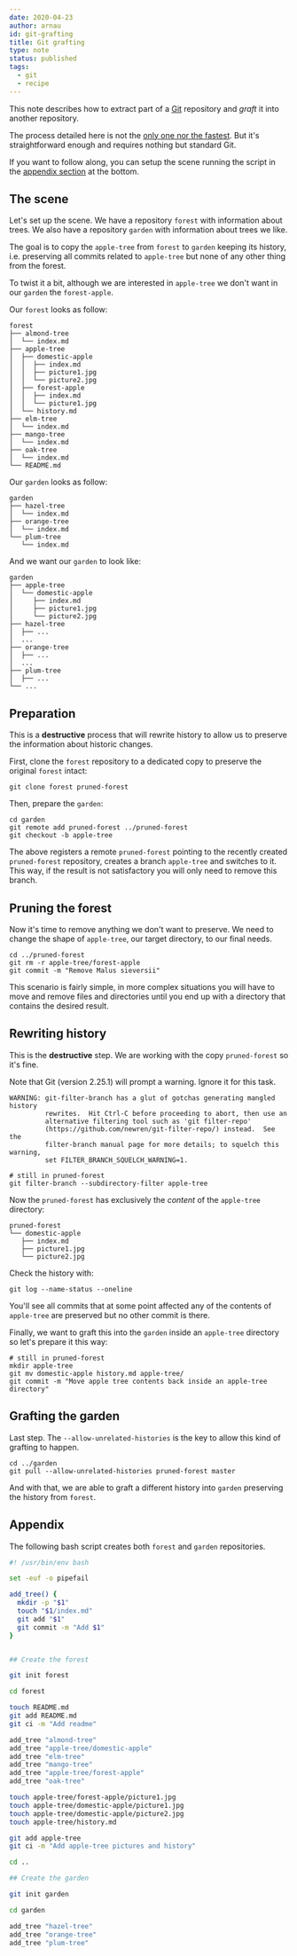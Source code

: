 ```yaml
---
date: 2020-04-23
author: arnau
id: git-grafting
title: Git grafting
type: note
status: published
tags:
  - git
  - recipe
---
```


This note describes how to extract part of a [Git](https://git-scm.com/)
repository and _graft_ it into another repository.


<!-- end -->

The process detailed here is not the [only one nor the
fastest](https://github.com/newren/git-filter-repo/). But it's
straightforward enough and requires nothing but standard Git.

If you want to follow along, you can setup the scene running the
script in the [appendix section](#appendix) at the bottom.


## The scene

Let's set up the scene. We have a repository `forest` with information
about trees. We also have a repository `garden` with information about trees
we like.

The goal is to copy the `apple-tree` from `forest` to `garden` keeping its
history, i.e. preserving all commits related to `apple-tree` but none of any
other thing from the forest.

To twist it a bit, although we are interested in `apple-tree` we don't want in
our `garden` the `forest-apple`.

Our `forest` looks as follow:

```
forest
├── almond-tree
│  └── index.md
├── apple-tree
│  ├── domestic-apple
│  │  ├── index.md
│  │  ├── picture1.jpg
│  │  └── picture2.jpg
│  ├── forest-apple
│  │  ├── index.md
│  │  └── picture1.jpg
│  └── history.md
├── elm-tree
│  └── index.md
├── mango-tree
│  └── index.md
├── oak-tree
│  └── index.md
└── README.md
```

Our `garden` looks as follow:

```
garden
├── hazel-tree
│  └── index.md
├── orange-tree
│  └── index.md
└── plum-tree
   └── index.md
```

And we want our `garden` to look like:

```
garden
├── apple-tree
│  └── domestic-apple
│     ├── index.md
│     ├── picture1.jpg
│     └── picture2.jpg
├── hazel-tree
│  ├── ...
│  ...
├── orange-tree
│  ├── ...
│  ...
├── plum-tree
│  ├── ...
└── ...
```


## Preparation

This is a **destructive** process that will rewrite history to allow us to
preserve the information about historic changes.

First, clone the `forest` repository to a dedicated copy to preserve the
original `forest` intact:

```
git clone forest pruned-forest
```

Then, prepare the `garden`:

```
cd garden
git remote add pruned-forest ../pruned-forest
git checkout -b apple-tree
```

The above registers a remote `pruned-forest` pointing to the recently created
`pruned-forest` repository, creates a branch `apple-tree` and switches to it.
This way, if the result is not satisfactory you will only need to remove this
branch.


## Pruning the forest

Now it's time to remove anything we don't want to preserve. We need to change
the shape of `apple-tree`, our target directory, to our final needs.

```
cd ../pruned-forest
git rm -r apple-tree/forest-apple
git commit -m "Remove Malus sieversii"
```

This scenario is fairly simple, in more complex situations you will have to
move and remove files and directories until you end up with a directory that
contains the desired result.


## Rewriting history

This is the **destructive** step. We are working with the copy `pruned-forest`
so it's fine.

Note that Git (version 2.25.1) will prompt a warning. Ignore it for this task.

```
WARNING: git-filter-branch has a glut of gotchas generating mangled history
         rewrites.  Hit Ctrl-C before proceeding to abort, then use an
         alternative filtering tool such as 'git filter-repo'
         (https://github.com/newren/git-filter-repo/) instead.  See the
         filter-branch manual page for more details; to squelch this warning,
         set FILTER_BRANCH_SQUELCH_WARNING=1.
```

```
# still in pruned-forest
git filter-branch --subdirectory-filter apple-tree
```

Now the `pruned-forest` has exclusively the _content_ of the `apple-tree`
directory:

```
pruned-forest
└── domestic-apple
   ├── index.md
   ├── picture1.jpg
   └── picture2.jpg
```

Check the history with:

```
git log --name-status --oneline
```

You'll see all commits that at some point affected any of the contents of
`apple-tree` are preserved but no other commit is there.

Finally, we want to graft this into the `garden` inside an `apple-tree`
directory so let's prepare it this way:

```
# still in pruned-forest
mkdir apple-tree
git mv domestic-apple history.md apple-tree/
git commit -m "Move apple tree contents back inside an apple-tree directory"
```


## Grafting the garden

Last step. The `--allow-unrelated-histories` is the key to allow this kind of
grafting to happen.

```
cd ../garden
git pull --allow-unrelated-histories pruned-forest master
```

And with that, we are able to graft a different history into `garden`
preserving the history from `forest`.


## Appendix

The following bash script creates both `forest` and `garden` repositories.

```sh
#! /usr/bin/env bash

set -euf -o pipefail

add_tree() {
  mkdir -p "$1"
  touch "$1/index.md"
  git add "$1"
  git commit -m "Add $1"
}


## Create the forest

git init forest

cd forest

touch README.md
git add README.md
git ci -m "Add readme"

add_tree "almond-tree"
add_tree "apple-tree/domestic-apple"
add_tree "elm-tree"
add_tree "mango-tree"
add_tree "apple-tree/forest-apple"
add_tree "oak-tree"

touch apple-tree/forest-apple/picture1.jpg
touch apple-tree/domestic-apple/picture1.jpg
touch apple-tree/domestic-apple/picture2.jpg
touch apple-tree/history.md

git add apple-tree
git ci -m "Add apple-tree pictures and history"

cd ..

## Create the garden

git init garden

cd garden

add_tree "hazel-tree"
add_tree "orange-tree"
add_tree "plum-tree"
```
